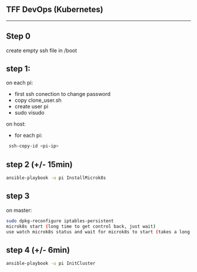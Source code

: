 TFF DevOps (Kubernetes)
---
---
Step 0
---
create empty ssh file in /boot



step 1:
---
on each pi:
- first ssh conection to change password
- copy clone_user.sh
- create user pi
- sudo visudo

 on host:
- for each pi:
```sh 
 ssh-copy-id <pi-ip>
```
  

step 2 (+/- 15min)
---
```sh 
ansible-playbook -u pi InstallMicrok8s
```
  

step 3
---
on master:
```sh 
sudo dpkg-reconfigure iptables-persistent
microk8s start (long time to get control back, just wait)
use watch microk8s status and wait for microk8s to start (takes a long time (+/- 5min))
```
  

step 4 (+/- 6min)
---
```sh 
ansible-playbook -u pi InitCluster
```
